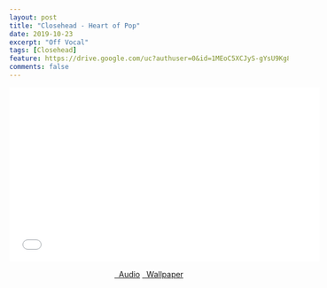 ```yaml
---
layout: post
title: "Closehead - Heart of Pop"
date: 2019-10-23
excerpt: "Off Vocal"
tags: [Closehead]
feature: https://drive.google.com/uc?authuser=0&id=1MEoC5XCJyS-gYsU9Kg83DCe5VZwVz83_&export=download
comments: false
---
```

<iframe width="560" height="315" src="//www.youtube.com/embed/jyEIrxp3oZY" frameborder="0"> </iframe>
<center>
<figure class="half">
<a href="https://drive.google.com/uc?authuser=0&id=1QBSyBQRX2Cnoy-0TrrZtNwKjQ43rd-lU&export=download" class="btn" target="_blank" rel="noopener noreferrer"><i class="fa fa-caret-down"></i> &nbsp; Audio</a>
<a href="https://drive.google.com/uc?authuser=0&id=1MEoC5XCJyS-gYsU9Kg83DCe5VZwVz83_&export=download" class="btn" target="_blank" rel="noopener noreferrer"><i class="fa fa-caret-down"></i> &nbsp; Wallpaper</a>
</figure>
</center>
